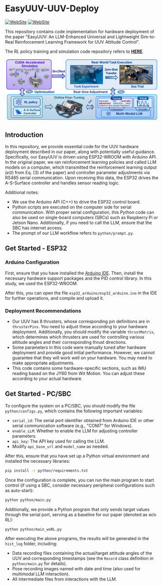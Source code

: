 # EasyUUV-UUV-Deploy

[![WebSite](https://img.shields.io/badge/Github_Page-PDF-77DDFF.svg)](https://360zmem.github.io/easyuuv/) [![WebSite](https://img.shields.io/github/last-commit/360ZMEM/EasyUUV-UUV-Deploy?color=green)](https://github.com/360ZMEM/EasyUUV-UUV-Deploy)

This repository contains code implementation for hardware deployment of the paper "EasyUUV: An LLM-Enhanced Universal and Lightweight Sim-to-Real Reinforcement Learning Framework for UUV Attitude Control".

The RL policy training and simulation code repository refers to [**HERE**](https://github.com/360ZMEM/EasyUUV-Isaac-Simulation).

![intro](README.assets/intro.png)

## Introduction

In this repository, we provide essential code for the UUV hardware deployment described in our paper, along with potentially useful guidance. Specifically, our EasyUUV is driven using ESP32-WROOM with Arduino API. In the original paper, we ran reinforcement learning policies and called LLM models on a computer, which transmitted the reinforcement learning output ($e(t)$ from Eq. (3) of the paper) and controller parameter adjustments via RS485 serial communication. Upon receiving this data, the ESP32 drives the A-S-Surface controller and handles sensor reading logic.

Additional notes:

- We use the Arduino API (C++) to drive the ESP32 control board.
- Python scripts are executed on the computer side for serial communication. With proper serial configuration, this Python code can also be used on single-board computers (SBCs) such as Raspberry Pi or Jetson Nano. Additionally, if you need to call the LLM, ensure that the SBC has internet access.
- The prompt of our LLM workflow refers to `python/prompt.py`.

## Get Started - ESP32

### Arduino Configuration

First, ensure that you have installed the [Arduino IDE](https://www.arduino.cc/en/software/). Then, install the necessary hardware support packages and the PID control library. In this study, we used the ESP32-WROOM.

After this, you can open the file `esp32_arduino/esp32_arduino.ino` in the IDE for further operations, and compile and upload it.

### Deployment Recommendations

- Our UUV has 8 thrusters, whose corresponding pin definitions are in `thrusterPins`. You need to adjust these according to your hardware deployment. Additionally, you should modify the variable `thrustMatrix`, which determines which thrusters are used for controlling various attitude angles and their corresponding thrust directions.
- Some parameters in this code were manually tuned after hardware deployment and provide good initial performance. However, we cannot guarantee that they will work well on your hardware. You may need to make appropriate adjustments.
- This code contains some hardware-specific sections, such as IMU reading based on the JY60 from Wit Motion. You can adjust these according to your actual hardware.

## Get Started - PC/SBC

To configure the system on a PC/SBC, you should modify the file `python/configs.py`, which contains the following important variables:

- `serial_id`: The serial port identifier obtained from Arduino IDE or other serial communication software (e.g., "COM7" for Windows).
- `enable_LLM`: Whether to enable the LLM for adjusting controller parameters.
- `api_key`: The API key used for calling the LLM.
- Modify `api_base_url` and `model_name` as needed.

After this, ensure that you have set up a Python virtual environment and installed the necessary libraries:

```bash
pip install -r python/requirements.txt
```

Once the configuration is complete, you can run the main program to start control (if using a SBC, consider necessary peripheral configurations such as auto-start):

```bash
python python/main.py
```

Additionally, we provide a Python program that only sends target values through the serial port, serving as a baseline for our paper (denoted as w/o RL):

```bash
python python/main_woRL.py
```

After executing the above programs, the results will be generated in the `hist_log` folder, including:
- Data recording files containing the actual/target attitude angles of the UUV and corresponding timestamps (see the `Record` class definition in `python/main.py` for details).
- Pose recording images named with date and time (also used for multimodal LLM interaction).
- All intermediate files from interactions with the LLM.
